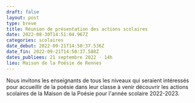 ```yaml
---
draft: false
layout: post
type: breve
title: Réunion de présentation des actions scolaires
date: 2022-08-30T14:51:04.967Z
categories: scolaires
date_debut: 2022-09-21T14:50:37.536Z
date_fin: 2022-09-21T14:50:37.588Z
dates_publiees: 21 septembre 2022 · 14h
lieu: Maison de la Poésie de Rennes
---
```

Nous invitons les enseignants de tous les niveaux qui seraient intéressés pour accueillir de la poésie dans leur classe à venir découvrir les actions scolaires de la Maison de la Poésie pour l'année scolaire 2022-2023.